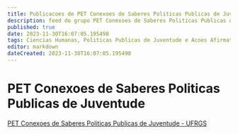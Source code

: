 ```yaml
---
title: Publicacoes de PET Conexoes de Saberes Politicas Publicas de Juventude - UFRGS
description: feed do grupo PET Conexoes de Saberes Politicas Publicas de Juventude - UFRGS
published: true
date: 2023-11-30T16:07:05.195498
tags: Ciencias Humanas, Politicas Publicas de Juventude e Acoes Afirmativas
editor: markdown
dateCreated: 2023-11-30T16:07:05.195498
---
```


# PET Conexoes de Saberes Politicas Publicas de Juventude
[PET Conexoes de Saberes Politicas Publicas de Juventude - UFRGS](/grupo/199PETConexoesdeSaberesPoliticasPublicasdeJuventudeUFRGS.md)